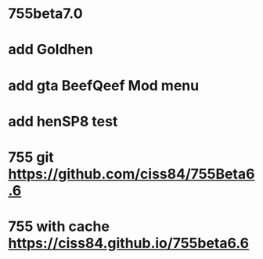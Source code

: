 # 755beta7.0
# add Goldhen
# add gta BeefQeef Mod menu
# add henSP8 test
# 755 git https://github.com/ciss84/755Beta6.6
# 755 with cache https://ciss84.github.io/755beta6.6
